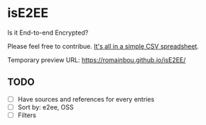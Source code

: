 # isE2EE
Is it End-to-end Encrypted?


Please feel free to contribue. [It's all in a simple CSV spreadsheet](https://github.com/romainbou/isE2EE/blob/master/src/data/app-list.csv).

Temporary preview URL: https://romainbou.github.io/isE2EE/


## TODO
- [ ] Have sources and references for every entries
- [ ] Sort by: e2ee, OSS
- [ ] Filters